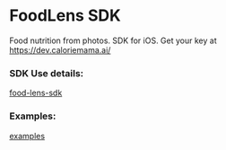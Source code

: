 # FoodLens SDK

Food nutrition from photos. SDK for iOS.
Get your key at https://dev.caloriemama.ai/

### SDK Use details:

[food-lens-sdk](https://github.com/azumio/argus-sdk-ios-public/tree/master/food-lens-sdk)

### Examples:

[examples](https://github.com/azumio/argus-sdk-ios-public/tree/master/food-lens-sdk/Examples)
